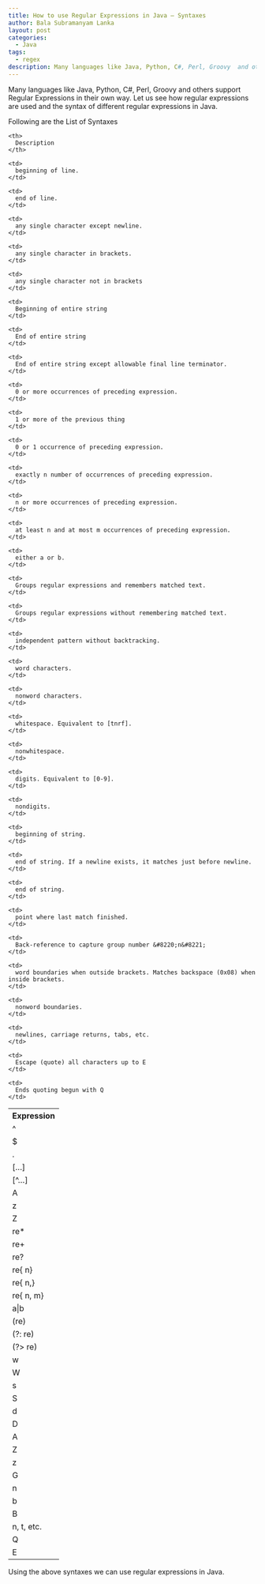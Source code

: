 ```yaml
---
title: How to use Regular Expressions in Java – Syntaxes
author: Bala Subramanyam Lanka
layout: post
categories:
  - Java
tags:
  - regex
description: Many languages like Java, Python, C#, Perl, Groovy  and others support Regular Expressions in their own way. Let us see how regular expressions are used and the syntax of different regular expressions in Java.
---
```

Many languages like Java, Python, C#, Perl, Groovy  and others support Regular Expressions in their own way. Let us see how regular expressions are used and the syntax of different regular expressions in Java.

Following are the List of Syntaxes

<table>
  <tr>
    <th>
      Expression
    </th>
    
    <th>
      Description
    </th>
  </tr>
  
  <tr>
    <td>
      ^
    </td>
    
    <td>
      beginning of line.
    </td>
  </tr>
  
  <tr>
    <td>
      $
    </td>
    
    <td>
      end of line.
    </td>
  </tr>
  
  <tr>
    <td>
      .
    </td>
    
    <td>
      any single character except newline.
    </td>
  </tr>
  
  <tr>
    <td>
      [&#8230;]
    </td>
    
    <td>
      any single character in brackets.
    </td>
  </tr>
  
  <tr>
    <td>
      [^&#8230;]
    </td>
    
    <td>
      any single character not in brackets
    </td>
  </tr>
  
  <tr>
    <td>
      A
    </td>
    
    <td>
      Beginning of entire string
    </td>
  </tr>
  
  <tr>
    <td>
      z
    </td>
    
    <td>
      End of entire string
    </td>
  </tr>
  
  <tr>
    <td>
      Z
    </td>
    
    <td>
      End of entire string except allowable final line terminator.
    </td>
  </tr>
  
  <tr>
    <td>
      re*
    </td>
    
    <td>
      0 or more occurrences of preceding expression.
    </td>
  </tr>
  
  <tr>
    <td>
      re+
    </td>
    
    <td>
      1 or more of the previous thing
    </td>
  </tr>
  
  <tr>
    <td>
      re?
    </td>
    
    <td>
      0 or 1 occurrence of preceding expression.
    </td>
  </tr>
  
  <tr>
    <td>
      re{ n}
    </td>
    
    <td>
      exactly n number of occurrences of preceding expression.
    </td>
  </tr>
  
  <tr>
    <td>
      re{ n,}
    </td>
    
    <td>
      n or more occurrences of preceding expression.
    </td>
  </tr>
  
  <tr>
    <td>
      re{ n, m}
    </td>
    
    <td>
      at least n and at most m occurrences of preceding expression.
    </td>
  </tr>
  
  <tr>
    <td>
      a|b
    </td>
    
    <td>
      either a or b.
    </td>
  </tr>
  
  <tr>
    <td>
      (re)
    </td>
    
    <td>
      Groups regular expressions and remembers matched text.
    </td>
  </tr>
  
  <tr>
    <td>
      (?: re)
    </td>
    
    <td>
      Groups regular expressions without remembering matched text.
    </td>
  </tr>
  
  <tr>
    <td>
      (?> re)
    </td>
    
    <td>
      independent pattern without backtracking.
    </td>
  </tr>
  
  <tr>
    <td>
      w
    </td>
    
    <td>
      word characters.
    </td>
  </tr>
  
  <tr>
    <td>
      W
    </td>
    
    <td>
      nonword characters.
    </td>
  </tr>
  
  <tr>
    <td>
      s
    </td>
    
    <td>
      whitespace. Equivalent to [tnrf].
    </td>
  </tr>
  
  <tr>
    <td>
      S
    </td>
    
    <td>
      nonwhitespace.
    </td>
  </tr>
  
  <tr>
    <td>
      d
    </td>
    
    <td>
      digits. Equivalent to [0-9].
    </td>
  </tr>
  
  <tr>
    <td>
      D
    </td>
    
    <td>
      nondigits.
    </td>
  </tr>
  
  <tr>
    <td>
      A
    </td>
    
    <td>
      beginning of string.
    </td>
  </tr>
  
  <tr>
    <td>
      Z
    </td>
    
    <td>
      end of string. If a newline exists, it matches just before newline.
    </td>
  </tr>
  
  <tr>
    <td>
      z
    </td>
    
    <td>
      end of string.
    </td>
  </tr>
  
  <tr>
    <td>
      G
    </td>
    
    <td>
      point where last match finished.
    </td>
  </tr>
  
  <tr>
    <td>
      n
    </td>
    
    <td>
      Back-reference to capture group number &#8220;n&#8221;
    </td>
  </tr>
  
  <tr>
    <td>
      b
    </td>
    
    <td>
      word boundaries when outside brackets. Matches backspace (0x08) when inside brackets.
    </td>
  </tr>
  
  <tr>
    <td>
      B
    </td>
    
    <td>
      nonword boundaries.
    </td>
  </tr>
  
  <tr>
    <td>
      n, t, etc.
    </td>
    
    <td>
      newlines, carriage returns, tabs, etc.
    </td>
  </tr>
  
  <tr>
    <td>
      Q
    </td>
    
    <td>
      Escape (quote) all characters up to E
    </td>
  </tr>
  
  <tr>
    <td>
      E
    </td>
    
    <td>
      Ends quoting begun with Q
    </td>
  </tr>
</table>

Using the above syntaxes we can use regular expressions in Java.